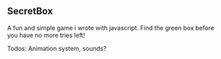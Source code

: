 ## SecretBox

A fun and simple game i wrote with javascript.
Find the green box before you have no more tries left!

Todos: Animation system, sounds? 
